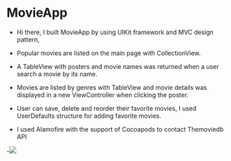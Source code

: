 # MovieApp

- Hi there, I built MovieApp by using UIKit framework and MVC design pattern, 

- Popular movies are listed on the main page with CollectionView.

- A TableView with posters and movie names was returned when a user search a movie by its name.

- Movies are listed by genres with TableView and movie details was displayed in a new ViewController when clicking the poster. 

- User can save, delete and reorder their favorite movies, I used UserDefaults structure for adding favorite movies.
- I used Alamofire with the support of Cocoapods to contact Themoviedb API

-<img src="https://github.com/TolgahanSonmez/FilmUygulamasi/blob/main/Simulator%20Screen%20Recording%20-%20iPhone%2013%20-%202022-11-09%20at%2000.17.58.gif" width="auto">




